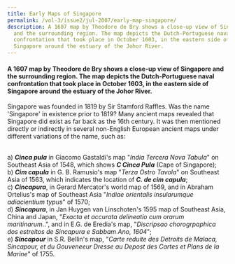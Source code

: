 ```yaml
---
title: Early Maps of Singapore
permalink: /vol-3/issue2/jul-2007/early-map-singapore/
description: A 1607 map by Theodore de Bry shows a close-up view of Singapore
  and the surrounding region. The map depicts the Dutch-Portuguese naval
  confrontation that took place in October 1603, in the eastern side of
  Singapore around the estuary of the Johor River.
---
```

####  A 1607 map by Theodore de Bry shows a close-up view of Singapore and the surrounding region. The map depicts the Dutch-Portuguese naval confrontation that took place in October 1603, in the eastern side of Singapore around the estuary of the Johor River.

Singapore was founded in 1819 by Sir Stamford Raffles. Was the name 'Singapore' in existence prior to 1819? Many ancient maps revealed that Singapore did exist as far back as the 16th century. It was then mentioned directly or indirectly in several non-English European ancient maps under different variations of the name, such as:<br><br>

a) ***Cinca pula*** in Giacomo Gastaldi's map "*India Tercera Nova Tabula*" on Southeast Asia of 1548, which shows ***C Cinca Pula*** (Cape of Singapore);<br>
b) ***Cim capula*** in G. B. Ramusio's map "*Terza Ostro Tavola*" on Southeast Asia of 1563, which indicates the location of ***C. de cim capula***; <br>
c) ***Cincapura***, in Gerard Mercator's world map of 1569, and in Abraham Ortelius's map of Southeast Asia "*Indiae orientalis insularumque adiacientium typus*" of 1570;<br>
d) ***Sincapura***, in Jan Huygen van Linschoten's 1595 map of Southeast Asia, China and Japan, "*Exacta et accurata delineatio cum orarum maritinarum*..", and in E.G. de Eredia's map, "*Discripsao chorogrpaphica dos estreitos de Sincapura e Sabbam Ano, 1604*";<br>
e) ***Sincapour*** in S.R. Bellin's map, "*Carte reduite des Detroits de Malaca, Sincapour, et du Gouveneeur Dresse au Depost des Cartes et Plans de la Marine*" of 1755.  





